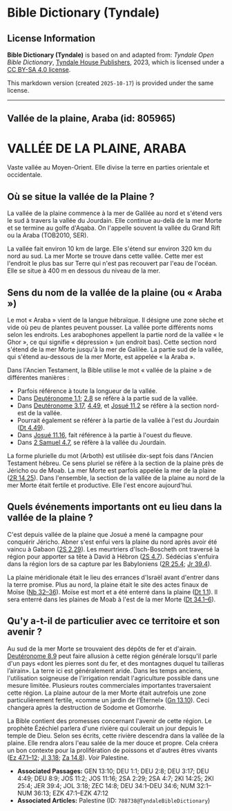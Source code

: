 # Bible Dictionary (Tyndale)

## License Information

**Bible Dictionary (Tyndale)** is based on and adapted from: _Tyndale Open Bible Dictionary_, [Tyndale House Publishers](https://tyndaleopenresources.com/), 2023, which is licensed under a [CC BY-SA 4.0 license](https://creativecommons.org/licenses/by-sa/4.0/legalcode.en).

This markdown version (created `2025-10-17`) is provided under the same license.



--------------------------------

## Vallée de la plaine, Araba (id: 805965)

VALLÉE DE LA PLAINE, ARABA
==========================

Vaste vallée au Moyen\-Orient. Elle divise la terre en parties orientale et occidentale.

Où se situe la vallée de la Plaine ?
------------------------------------

La vallée de la plaine commence à la mer de Galilée au nord et s'étend vers le sud à travers la vallée du Jourdain. Elle continue au\-delà de la mer Morte et se termine au golfe d'Aqaba. On l'appelle souvent la vallée du Grand Rift ou la Araba (TOB2010, SER).

La vallée fait environ 10 km de large. Elle s'étend sur environ 320 km du nord au sud. La mer Morte se trouve dans cette vallée. Cette mer est l'endroit le plus bas sur Terre qui n'est pas recouvert par l'eau de l'océan. Elle se situe à 400 m en dessous du niveau de la mer.

Sens du nom de la vallée de la plaine (ou « Araba »)
----------------------------------------------------

Le mot « Araba » vient de la langue hébraïque. Il désigne une zone sèche et vide où peu de plantes peuvent pousser. La vallée porte différents noms selon les endroits. Les arabophones appellent la partie nord de la vallée « le Ghor », ce qui signifie « dépression » (un endroit bas). Cette section nord s'étend de la mer Morte jusqu'à la mer de Galilée. La partie sud de la vallée, qui s'étend au\-dessous de la mer Morte, est appelée « la Araba ».

Dans l'Ancien Testament, la Bible utilise le mot « vallée de la plaine » de différentes manières :

* Parfois référence à toute la longueur de la vallée.
* Dans [Deutéronome 1\.1](https://ref.ly/Deut1:1); [2\.8](https://ref.ly/Deut2:8) se réfère à la partie sud de la vallée.
* Dans [Deutéronome 3\.17](https://ref.ly/Deut3:17), [4\.49](https://ref.ly/Deut4:49), et [Josué 11\.2](https://ref.ly/Josh11:2) se réfère à la section nord\-est de la vallée.
* Pourrait également se référer à la partie de la vallée à l'est du Jourdain ([Dt 4\.49](https://ref.ly/Deut4:49)).
* Dans [Josué 11\.16](https://ref.ly/Josh11:16), fait référence à la partie à l'ouest du fleuve.
* Dans [2 Samuel 4\.7](https://ref.ly/2Sam4:7), se réfère à la vallée du Jourdain.

La forme plurielle du mot (Arboth) est utilisée dix\-sept fois dans l'Ancien Testament hébreu. Ce sens pluriel se réfère à la section de la plaine près de Jéricho ou de Moab. La mer Morte est parfois appelée la mer de la plaine ([2R 14\.25](https://ref.ly/2Kgs14:25)). Dans l'ensemble, la section de la vallée de la plaine au nord de la mer Morte était fertile et productive. Elle l'est encore aujourd'hui.

Quels événements importants ont eu lieu dans la vallée de la plaine ?
---------------------------------------------------------------------

C'est depuis vallée de la plaine que Josué a mené la campagne pour conquérir Jéricho. Abner s'est enfui vers la plaine du nord après avoir été vaincu à Gabaon ([2S 2\.29](https://ref.ly/2Sam2:29)). Les meurtriers d'Isch\-Boscheth ont traversé la région pour apporter sa tête à David à Hébron ([2S 4\.7](https://ref.ly/2Sam4:7)). Sédécias s'enfuira dans la région lors de sa capture par les Babyloniens ([2R 25\.4](https://ref.ly/2Kgs25:4); [Jr 39\.4](https://ref.ly/Jer39:4)).

La plaine méridionale était le lieu des errances d'Israël avant d'entrer dans la terre promise. Plus au nord, la plaine était le site des actes finaux de Moïse ([Nb 32–36](https://ref.ly/Num32:1-Num36:13)). Moïse est mort et a été enterré dans la plaine ([Dt 1\.1](https://ref.ly/Deut1:1)). Il sera enterré dans les plaines de Moab à l'est de la mer Morte ([Dt 34\.1–6](https://ref.ly/Deut34:1-Deut34:6)).

Qu'y a\-t\-il de particulier avec ce territoire et son avenir ?
---------------------------------------------------------------

Au sud de la mer Morte se trouvaient des dépôts de fer et d'airain. [Deutéronome 8\.9](https://ref.ly/Deut8:9) peut faire allusion à cette région générale lorsqu'il parle d'un pays «dont les pierres sont du fer, et des montagnes duquel tu tailleras l’airain». La terre ici est généralement aride. Dans les temps anciens, l'utilisation soigneuse de l'irrigation rendait l'agriculture possible dans une mesure limitée. Plusieurs routes commerciales importantes traversaient cette région. La plaine autour de la mer Morte était autrefois une zone particulièrement fertile, «comme un jardin de l’Éternel» ([Gn 13\.10](https://ref.ly/Gen13:10)). Ceci changera après la destruction de Sodome et Gomorrhe.

La Bible contient des promesses concernant l'avenir de cette région. Le prophète Ézéchiel parlera d'une rivière qui coulerait un jour depuis le temple de Dieu. Selon ses écrits, cette rivière descendra dans la vallée de la plaine. Elle rendra alors l'eau salée de la mer douce et propre. Cela créera un bon contexte pour la prolifération de poissons et d'autres êtres vivants ([Ez 47\.1–12](https://ref.ly/Ezek47:1-Ezek47:12); [Jl 3\.18](https://ref.ly/Joel3:18); [Za 14\.8](https://ref.ly/Zech14:8)). *Voir* Palestine.

* **Associated Passages:** GEN 13:10; DEU 1:1; DEU 2:8; DEU 3:17; DEU 4:49; DEU 8:9; JOS 11:2; JOS 11:16; 2SA 2:29; 2SA 4:7; 2KI 14:25; 2KI 25:4; JER 39:4; JOL 3:18; ZEC 14:8; DEU 34:1–DEU 34:6; NUM 32:1–NUM 36:13; EZK 47:1–EZK 47:12
* **Associated Articles:** Palestine (ID: `788738@TyndaleBibleDictionary`)

